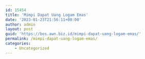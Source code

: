 ```yaml
---
id: 15454
title: 'Mimpi Dapat Uang Logam Emas'
date: '2023-01-23T21:56:11+00:00'
author: admin
layout: post
guid: 'https://bos.awn.biz.id/mimpi-dapat-uang-logam-emas/'
permalink: /mimpi-dapat-uang-logam-emas/
categories:
    - Uncategorized
---
```


